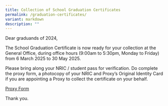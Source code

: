```yaml
---
title: Collection of School Graduation Certificates
permalink: /graduation-certificates/
variant: markdown
description: ""
---
```

<p>Dear graduands of 2024,</p>

<p>The School Graduation Certificate is now ready for your collection at the General Office, during office hours (9:00am to 5:30pm, Monday to Friday) from 6 March 2025 to 30 May 2025.</p>

<p>Please bring along your NRIC / student pass for verification. Do complete the proxy form, a photocopy of your NRIC and Proxy’s Original Identity Card if you are appointing a Proxy to collect the certificate on your behalf.</p>

<a href="https://drive.google.com/file/d/12eAEQm88wEi93G2eRAge7E9JXSALxTej/view?usp=sharing" target="_blank" rel="noopener">Proxy Form</a>

<p>Thank you.</p>